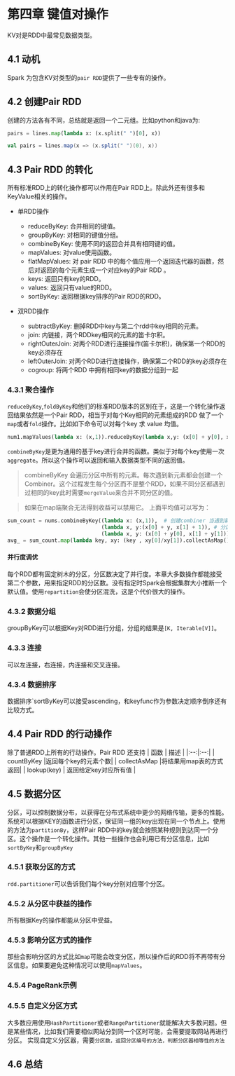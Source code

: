 # 第四章 键值对操作

KV对是RDD中最常见数据类型。

## 4.1 动机
Spark 为包含KV对类型的`pair RDD`提供了一些专有的操作。

## 4.2 创建Pair RDD
创建的方法各有不同，总结就是返回一个二元组。比如python和java为:

```python
pairs = lines.map(lambda x: (x.split(" ")[0], x))
```
```scala
val pairs = lines.map(x => (x.split(" ")(0), x))
```

## 4.3 Pair RDD 的转化
所有标准RDD上的转化操作都可以作用在Pair RDD上。除此外还有很多和KeyValue相关的操作。

- 单RDD操作
  - reduceByKey: 合并相同的键值。
  - groupByKey: 对相同的键值分组。
  - combineByKey: 使用不同的返回合并具有相同键的值。
  - mapValues: 对value使用函数。
  - flatMapValues: 对 pair RDD 中的每个值应用一个返回迭代器的函数，然后对返回的每个元素生成一个对应key的Pair RDD 。
  - keys: 返回只有key的RDD。
  - values: 返回只有value的RDD。
  - sortByKey: 返回根据key排序的Pair RDD的RDD。

- 双RDD操作
  - subtractByKey: 删掉RDD中key与第二个rdd中key相同的元素。
  - join: 内链接，两个RDDkey相同的元素的笛卡尔积。
  - rightOuterJoin: 对两个RDD进行连接操作(笛卡尔积)，确保第一个RDD的key必须存在
  - leftOuterJoin: 对两个RDD进行连接操作，确保第二个RDD的key必须存在
  - cogroup: 将两个RDD 中拥有相同key的数据分组到一起

### 4.3.1 聚合操作
`reduceByKey`,`foldByKey`和他们的标准RDD版本的区别在于，这是一个转化操作返回结果依然是一个Pair RDD，相当于对每个Key相同的元素组成的RDD 做了一个`map`或者`fold`操作。比如如下命令可以对每个key 求 value 均值。
```python
num1.mapValues(lambda x: (x,1)).reduceByKey(lambda x,y: (x[0] + y[0], x[1]+y[1])).mapValues(lambda x: x[0]/x[1])
```

`combineByKey`是更为通用的基于key进行合并的函数。类似于对每个key使用一次`aggregate`。所以这个操作可以返回和输入数据类型不同的返回值。

> combineByKey 会遍历分区中所有的元素。每次遇到新元素都会创建一个 Combiner。这个过程发生每个分区而不是整个RDD，如果不同分区都遇到过相同的key此时需要`mergeValue`来合并不同分区的值。

> 如果在map端聚合无法得到收益可以禁用它。
上面平均值可以写为：
```python
sum_count = nums.combineByKey((lambda x: (x,1)),  # 创建combiner 当遇到新的key时候的初始化函数。
                              (lambda x, y:(x[0] + y, x[1] + 1)), # 分区内map端聚合
                              (lambda x, y: (x[0] + y[0], x[1] + y[1]))) # 分区与分区聚合
avg_ = sum_count.map(lambda key, xy: (key , xy[0]/xy[1]).collectAsMap()
```

#### 并行度调优
每个RDD都有固定树木的分区，分区数决定了并行度。本章大多数操作都能接受第二个参数，用来指定RDD的分区数。没有指定时Spark会根据集群大小推断一个默认值。使用`repartition`会使分区混洗，这是个代价很大的操作。

### 4.3.2 数据分组

groupByKey可以根据Key对RDD进行分组，分组的结果是`[K, Iterable[V]]`。

### 4.3.3 连接

可以左连接，右连接，内连接和交叉连接。

### 4.3.4 数据排序
数据排序`sortByKey可以接受ascending，和keyfunc作为参数决定顺序倒序还有比较方式。

## 4.4 Pair RDD 的行动操作
除了普通RDD上所有的行动操作。Pair RDD 还支持
| 函数 | 描述 | 
|:--:|:--:|
| countByKey  |返回每个key的元素个数|
| collectAsMap  |将结果用map表的方式返回|
| lookup(key)  | 返回给定key对应所有值 | 

## 4.5 数据分区
分区，可以控制数据分布，以获得在分布式系统中更少的网络传输，更多的性能。系统可以根据KEY的函数进行分区，保证同一组的key出现在同一个节点上。使用的方法为`partitionBy`，这样Pair RDD中的key就会按照某种规则到达同一个分区。这个操作是一个转化操作。其他一些操作也会利用已有分区信息，比如`sortByKey`和`groupByKey`

### 4.5.1 获取分区的方式

`rdd.partitioner`可以告诉我们每个key分别对应哪个分区。

### 4.5.2 从分区中获益的操作
所有根据Key的操作都能从分区中受益。
### 4.5.3 影响分区方式的操作
那些会影响分区的方式比如`map`可能会改变分区，所以操作后的RDD将不再带有分区信息。如果要避免这种情况可以使用`mapValues`。
### 4.5.4 PageRank示例

### 4.5.5 自定义分区方式
大多数应用使用`HashPartitioner`或者`RangePartitioner`就能解决大多数问题。但是某些情况，比如我们需要相似网站分到同一个区时可能，会需要提取网站再进行分区。 实现自定义分区器，需要`分区数，返回分区编号的方法，判断分区器相等性的方法`

## 4.6 总结

